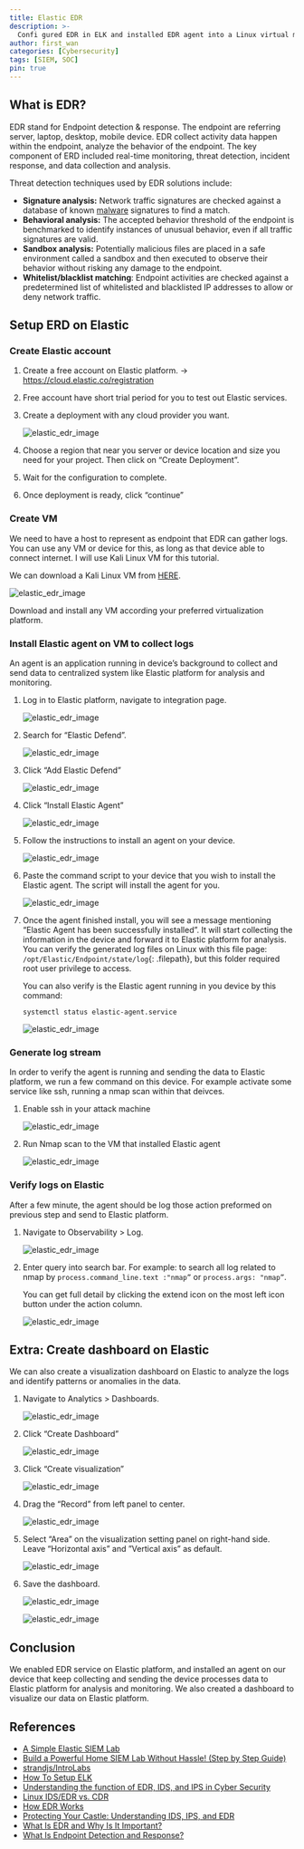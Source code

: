 ```yaml
---
title: Elastic EDR
description: >-
  Confi gured EDR in ELK and installed EDR agent into a Linux virtual machine aggregate logs and analyze the virtual machine to detect abnormal behaviour.
author: first_wan
categories: [Cybersecurity]
tags: [SIEM, SOC]
pin: true
---
```


## What is EDR?
EDR stand for Endpoint detection & response. The endpoint are referring server, laptop, desktop, mobile device. EDR collect activity data happen within the endpoint, analyze the behavior of the endpoint. The key component of ERD included real-time monitoring, threat detection, incident response, and data collection and analysis.

Threat detection techniques used by EDR solutions include: 

- **Signature analysis:** Network traffic signatures are checked against a database of known [malware](https://www.spiceworks.com/security/endpoint-security/articles/what-is-malware-types-removal/) signatures to find a match.
- **Behavioral analysis:** The accepted behavior threshold of the endpoint is benchmarked to identify instances of unusual behavior, even if all traffic signatures are valid.
- **Sandbox analysis:** Potentially malicious files are placed in a safe environment called a sandbox and then executed to observe their behavior without risking any damage to the endpoint.
- **Whitelist/blacklist matching**: Endpoint activities are checked against a predetermined list of whitelisted and blacklisted IP addresses to allow or deny network traffic.

## Setup ERD on Elastic
### Create Elastic account
1. Create a free account on Elastic platform. → https://cloud.elastic.co/registration
2. Free account have short trial period for you to test out Elastic services. 
3. Create a deployment with any cloud provider you want.
   
   ![elastic_edr_image](/blogs/elastic_edr/elastic_account_1.png)
4. Choose a region that near you server or device location and size you need for your project. Then click on “Create Deployment”.
5. Wait for the configuration to complete.
6. Once deployment is ready, click “continue”

### Create VM
We need to have a host to represent as endpoint that EDR can gather logs. You can use any VM or device for this, as long as that device able to connect internet. I will use Kali Linux VM for this tutorial.

We can download a Kali Linux VM from [HERE](https://www.kali.org/get-kali/#kali-virtual-machines).

![elastic_edr_image](/blogs/elastic_edr/vm_1.png)

Download and install any VM according your preferred virtualization platform.

### Install Elastic agent on VM to collect logs
An agent is an application running in device’s background to collect and send data to centralized system like Elastic platform for analysis and monitoring.

1. Log in to Elastic platform, navigate to integration page.

   ![elastic_edr_image](/blogs/elastic_edr/elastic_agent_1.png)
2. Search for “Elastic Defend”.

   ![elastic_edr_image](/blogs/elastic_edr/elastic_agent_2.png)
3. Click “Add Elastic Defend”
   
   ![elastic_edr_image](/blogs/elastic_edr/elastic_agent_3.png)
4. Click “Install Elastic Agent”

   ![elastic_edr_image](/blogs/elastic_edr/elastic_agent_4.png)
5. Follow the instructions to install an agent on your device.

   ![elastic_edr_image](/blogs/elastic_edr/elastic_agent_5.png)
6. Paste the command script to your device that you wish to install the Elastic agent. The script will install the agent for you.

   ![elastic_edr_image](/blogs/elastic_edr/elastic_agent_6.png)
7. Once the agent finished install, you will see a message mentioning “Elastic Agent has been successfully installed”. It will start collecting the information in the device and forward it to Elastic platform for analysis. You can verify the generated log files on Linux with this file page: `/opt/Elastic/Endpoint/state/log`{: .filepath}, but this folder required root user privilege to access.
   
   You can also verify is the Elastic agent running in you device by this command:
   ```{bash}
   systemctl status elastic-agent.service
   ```
   ![elastic_edr_image](/blogs/elastic_edr/elastic_agent_7.png)

### Generate log stream
In order to verify the agent is running and sending the data to Elastic platform, we run a few command on this device. For example activate some service like ssh, running a nmap scan within that deivces.

1. Enable ssh in your attack machine

   ![elastic_edr_image](/blogs/elastic_edr/log_stream_1.png)
2. Run Nmap scan to the VM that installed Elastic agent

   ![elastic_edr_image](/blogs/elastic_edr/log_stream_2.png)

### Verify logs on Elastic
After a few minute, the agent should be log those action preformed on previous step and send to Elastic platform.

1. Navigate to Observability > Log.

   ![elastic_edr_image](/blogs/elastic_edr/verify_1.png)
2. Enter query into search bar. For example: to search all log related to nmap by `process.command_line.text :"nmap”` or `process.args: "nmap”`.
   
   You can get full detail by clicking the extend icon on the most left icon button under the action column.

   ![elastic_edr_image](/blogs/elastic_edr/verify_2.png)

## Extra: Create dashboard on Elastic
We can also create a visualization dashboard on Elastic to analyze the logs and identify patterns or anomalies in the data.

1. Navigate to Analytics > Dashboards.

   ![elastic_edr_image](/blogs/elastic_edr/dashboard_1.png)
2. Click “Create Dashboard”
   
   ![elastic_edr_image](/blogs/elastic_edr/dashboard_2.png)
3. Click “Create visualization”
   
   ![elastic_edr_image](/blogs/elastic_edr/dashboard_3.png)
4. Drag the “Record” from left panel to center.
   
   ![elastic_edr_image](/blogs/elastic_edr/dashboard_4.png)
5. Select “Area” on the visualization setting panel on right-hand side. Leave “Horizontal axis” and ”Vertical axis” as default.
   
   ![elastic_edr_image](/blogs/elastic_edr/dashboard_5.png)
6. Save the dashboard.

   ![elastic_edr_image](/blogs/elastic_edr/dashboard_6.png)

   ![elastic_edr_image](/blogs/elastic_edr/dashboard_7.png)

## Conclusion
We enabled EDR service on Elastic platform, and installed an agent on our device that keep collecting and sending the device processes data to Elastic platform for analysis and monitoring. We also created a dashboard to visualize our data on Elastic platform. 

## References
- [A Simple Elastic SIEM Lab](https://medium.com/@aali23/a-simple-elastic-siem-lab-6765159ee2b2)
- [Build a Powerful Home SIEM Lab Without Hassle! (Step by Step Guide)](https://www.youtube.com/watch?v=2XLzMb9oZBI)
- [strandjs/IntroLabs](https://github.com/strandjs/IntroLabs/blob/master/IntroClassFiles/Tools/IntroClass/md/elk_in_the_cloud.md)
- [How To Setup ELK](https://www.youtube.com/watch?v=wiQ8U5mFncw&pp=ygUWc2llbSBsYWIgd2l0aCBlbGFzdGljcw==)
- [Understanding the function of EDR, IDS, and IPS in Cyber Security](https://medium.com/@ademkucuk/understanding-the-function-of-edr-ids-and-ips-in-cyber-security-74ad35fb0775)
- [Linux IDS/EDR vs. CDR](https://sysdig.com/learn-cloud-native/linux-ids-edr-vs-cdr/)
- [How EDR Works](https://www.xcitium.com/how-edr-works/)
- [Protecting Your Castle: Understanding IDS, IPS, and EDR](https://www.linkedin.com/pulse/protecting-your-castle-understanding-ids-ips-edr-sohail-хакер--ifhtf/)
- [What Is EDR and Why Is It Important?](https://www.linkedin.com/pulse/what-edr-why-important-usman-shahzad/)
- [What Is Endpoint Detection and Response?](https://www.spiceworks.com/it-security/endpoint-security/articles/what-is-edr/)
